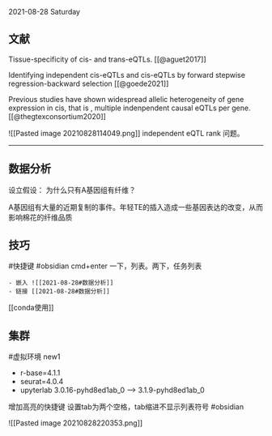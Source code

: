 2021-08-28 Saturday
 
## 文献
Tissue-specificity of cis- and trans-eQTLs. [[@aguet2017]]

Identifying independent cis-eQTLs and cis-eQTLs by forward stepwise regression-backward selection [[@goede2021]]

Previous studies have shown widespread allelic heterogeneity of gene expression in cis, that is , multiple indenpendent causal eQTLs per gene. [[@thegtexconsortium2020]]

![[Pasted image 20210828114049.png]]
independent eQTL rank 问题。

---

## 数据分析
设立假设：
为什么只有A基因组有纤维？

A基因组有大量的近期复制的事件。年轻TE的插入造成一些基因表达的改变，从而影响棉花的纤维品质



## 技巧

#快捷键 #obsidian cmd+enter 一下，列表。两下，任务列表
```
- 嵌入 ![[2021-08-28#数据分析]]
- 链接 [[2021-08-28#数据分析]]

```

[[conda使用]]


## 集群
#虚拟环境 
new1
  - r-base=4.1.1
  - seurat=4.0.4
  - upyterlab                            3.0.16-pyhd8ed1ab_0 --> 3.1.9-pyhd8ed1ab_0
 
 

增加高亮的快捷键
设置tab为两个空格，tab缩进不显示列表符号 #obsidian

![[Pasted image 20210828220353.png]]


